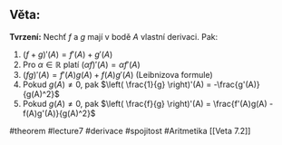 ## Věta: 

**Tvrzení:** Nechť $f$ a $g$ mají v bodě $A$ vlastní derivaci. Pak:

1. $(f + g)'(A) = f'(A) + g'(A)$  
2. Pro $\alpha \in \mathbb{R}$ platí $(\alpha f)'(A) = \alpha f'(A)$  
3. $(f g)'(A) = f'(A)g(A) + f(A)g'(A)$ (Leibnizova formule)  
4. Pokud $g(A) \ne 0$, pak $\left( \frac{1}{g} \right)'(A) = -\frac{g'(A)}{g(A)^2}$  
5. Pokud $g(A) \ne 0$, pak $\left( \frac{f}{g} \right)'(A) = \frac{f'(A)g(A) - f(A)g'(A)}{g(A)^2}$




#theorem #lecture7 #derivace #spojitost #Aritmetika
[[Veta 7.2]]